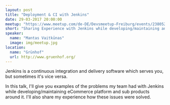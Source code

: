 ```yaml
---
layout: post
title: "Deployment & CI with Jenkins"
date: 29-03-2017 20:00:00
meetup: "https://www.meetup.com/de-DE/Devsmeetup-Freiburg/events/238052476"
short: "Sharing Experience with Jenkins while developing/maintaining an eCommerce platform "
speaker:
  name: "Mantas Vaitkūnas"
  image: img/meetup.jpg
location:
  name: "Grünhof"
  url: http://www.gruenhof.org/
---
```


Jenkins is a continuous integration and delivery software which serves you, but sometimes it's vice versa.

In this talk, I'll give you examples of the problems my team had with Jenkins while developing/maintaining eCommerce platform and sub products around it. I'll also share my experience how these issues were solved.
